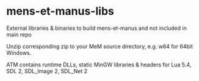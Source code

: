 # mens-et-manus-libs
External libraries &amp; binaries to build mens-et-manus and not included in main repo

Unzip corresponding zip to your MeM source directory, e.g. w64 for 64bit Windows.

ATM contains runtime DLLs, static MinGW libraries & headers for Lua 5.4, SDL 2, SDL_Image 2, SDL_Net 2
